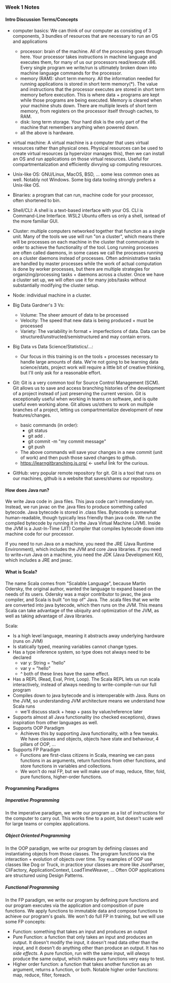 ### Week 1 Notes

#### Intro Discussion Terms/Concepts

- computer basics:  We can think of our computer as consisting of 3 components, 3 bundles of resources that are necessary to run an OS and applications
  - processor: brain of the machine.  All of the processing goes through here.  Your processor takes instructions in machine language and executes them, for many of us our processors read/execute x86.  Every single program we write/run is ultimately broken down into machine language commands for the processor.
  - memory (RAM): short term memory.  All the information needed for running applications is stored in short term memory(*).  The value and instructions that the processor executes are stored in short term memory before execution.  This is where data + programs are kept while those programs are being executed.  Memory is cleared when your machine shuts down.  There are multiple levels of short term memory, from registers on the processor itself through caches, to RAM.
  - disk: long term storage.  Your hard disk is the only part of the machine that remembers anything when powered down.
  - all the above is hardware.

- virtual machine: A virtual machine is a computer that uses virtual resources rather than physical ones.  Physical resources can be used to create virtual resources (a hypervizor manages this), then we can install an OS and run applications on those virtual resources.  Useful for compartmentalization and efficiently divvying up computing resources.

- Unix-like OS: GNU/Linux, MacOS, BSD, ... some less common ones as well.  Notably not Windows.  Some big data tooling strongly prefers a Unix-like OS.

- Binaries: a program that can run, machine code for your processor, often shortened to bin.

- Shell/CLI: A shell is a text-based interface with your OS.  CLI is Command-Line Interface.  WSL2 Ubuntu offers us only a shell, isntead of the more familiar GUI.

- Cluster: multiple computers networked together that function as a single unit.  Many of the tools we use will run "on a cluster", which means there will be processes on each machine in the cluster that communicate in order to achieve the functionality of the tool.  Long running processes are often called daemons, in some cases we call the processes running on a cluster daemons instead of processes.  Often administrative tasks are handled by master processes while the work of actual computation is done by worker processes, but there are multiple strategies for organizing/processing tasks + daemons across a cluster.  Once we have a cluster set up, we will often use it for many jobs/tasks without substantially modifying the cluster setup.

- Node: individual machine in a cluster.

- Big Data Gardner's 3 Vs:
  - Volume: The sheer amount of data to be processed
  - Velocity: The speed that new data is being produced + must be processed
  - Variety: The variability in format + imperfections of data.  Data can be structured/unstructed/semistructured and may contain errors.

- Big Data vs Data Science/Statistics/...:
  - Our focus in this training is on the tools + processes necessary to handle large amounts of data.  We're not going to be learning data science/stats, project work will require a little bit of creative thinking, but I'll only ask for a reasonable effort.

- Git: Git is a very common tool for Source Control Management (SCM).  Git allows us to save and access branching histories of the development of a project instead of just preserving the current version.  Git is exceptionally useful when working in teams on software, and is quite useful even working alone.  Git allows us/others to work on multiple branches of a project, letting us compartmentalize development of new features/changes.
  - basic commands (in order):
    - git status
    - git add .
    - git commit -m "my commit message"
    - git push
  - The above commands will save your changes in a new commit (unit of work) and then push those saved changes to github.
  - https://learngitbranching.js.org/ <- useful link for the curious.

- GitHub: very popular remote repository for git.  Git is a tool that runs on our machines, github is a website that saves/shares our repository.

#### How does Java run?

We write Java code in .java files.  This java code can't immediately run.  Instead, we run javac on the .java files to produce something called bytecode.  Java bytecode is stored in .class files.  Bytecode is somewhat human-readable, though typically less friendly than java code.  We run the compiled bytecode by running it in the Java Virtual Machine (JVM).  Inside the JVM is a Just-In-Time (JIT) Compiler that compiles bytecode down into machine code for our processor.

If you need to run Java on a machine, you need the JRE (Java Runtime Environment), which includes the JVM and core Java libraries.  If you need to write+run Java on a machine, you need the JDK (Java Development Kit), which includes a JRE and javac.

#### What is Scala?

The name Scala comes from "Scalable Language", because Martin Odersky, the original author, wanted the language to expand based on the needs of its users.  Odersky was a major contributor to javac, the java compiler, and Scala is built "on top of" Java.  The .scala files that we write are converted into java bytecode, which then runs on the JVM.  This means Scala can take advantage of the ubiquity and optimization of the JVM, as well as taking advantage of Java libraries.

Scala:
- Is a high level language, meaning it abstracts away underlying hardware (runs on JVM)
- Is statically typed, meaning variables cannot change types.
- Has a type inference system, so type does not always need to be declared
  - var y: String = "hello"
  - var y = "hello"
  - ^ both of these lines have the same effect.
- Has a REPL (Read, Eval, Print, Loop).  The Scala REPL lets us run scala interactively, instead of always needing to write-compile-run our full program
- Compiles down to java bytecode and is interoperable with Java.  Runs on the JVM, so understanding JVM architecture means we understand how Scala runs
  - we'll discuss stack + heap + pass by value/reference later
- Supports almost all Java functionality (no checked exceptions), draws inspiration from other languages as well.
- Supports OOP Paradigm
  - Achieves this by supporting Java functionality, with a few tweaks.  We have classes and objects, objects have state and behaviour, 4 pillars of OOP, ...
- Supports FP Paradigm
  - Functions are first-class citizens in Scala, meaning we can pass functions in as arguments, return functions from other functions, and store functions in variables and collections.
  - We won't do real FP, but we will make use of map, reduce, filter, fold, pure functions, higher-order functions.

#### Programming Paradigms

##### Imperative Programming

In the imperative paradigm, we write our program as a list of instructions for the computer to carry out.  This works fine to a point, but doesn't scale well for large teams or complex applications.

##### Object Oriented Programming

In the OOP paradigm, we write our program by defining classes and instantiating objects from those classes.  The program functions via the interaction + evolution of objects over time.  Toy examples of OOP use classes like Dog or Truck, in practice your classes are more like JsonParser, CliFactory, ApplicationContext, LoadTimeWeaver, ...  Often OOP applications are structured using Design Patterns.

##### Functional Programming

In the FP paradigm, we write our program by defining pure functions and our program executes via the application and composition of pure functions.  We apply functions to immutable data and compose functions to achieve our program's goals.  We won't do full FP in training, but we will use some FP concepts:
- Function: something that takes an input and produces an output
- Pure Function: a function that only takes an input and produces an output.  It doesn't modify the input, it doesn't read data other than the input, and it doesn't do anything other than produce an output.  It has no *side effects*.  A pure function, run with the same input, will *always* produce the same output, which makes pure functions very easy to test.
- Higher order function: a function that takes another function as an argument, returns a function, or both.  Notable higher order functions: map, reduce, filter, foreach.